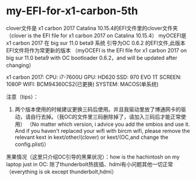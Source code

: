 # my-EFI-for-x1-carbon-5th
clover文件是 x1 carbon 2017 Catalina 10.15.4的EFI文件里的clover文件夹
（clover is the EFI file for x1 carbon 2017 on Catalina 10.15.4）
myOCEFI是 x1 carbon 2017 在 big sur 11.0 beta9 系统 引导为OC 0.6.2 的EFI文件,此版本EFI文件将作为常更新的版本
（myOCEFI is the EFI file for x1 carbon 2017 on big sur 11.0 beta9 with OC bootloader 0.6.2，and will be updated after changing）

x1 carbon 2017:
CPU: i7-7600U
GPU: HD620
SSD: 970 EVO 1T
SCREEN: 1080P
WIFI: BCM94360CS2(已更换)
SYSTEM: MACOS(单系统)

注意（tips）：
1. 两个版本使用的时候建议更换三码后使用。并且我驱动里放了博通网卡的驱动，请自行去掉。（我OC的文件里三码删除掉了，请加入三码后才能正常使用）
（No matter which version, i advice you add the smbios and use it. And if you haven't replaced your wifi with bircm wifi, please remove the relevant kext in kext/other/(clover) or kext/(OC,and change the config.plist)）

黑果情况（这里只介绍OC引导的黑果状况）：how is the hachintosh on my laptop just in OC:
除了thunderbolt热拔插、hdmi有小问题其他一切正常
（everything is ok except thunderbolt,hdmi）
